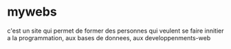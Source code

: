 # mywebs
c'est un site qui permet de former des personnes qui veulent se faire innitier a la programmation, aux bases de donnees, aux developpenments-web
